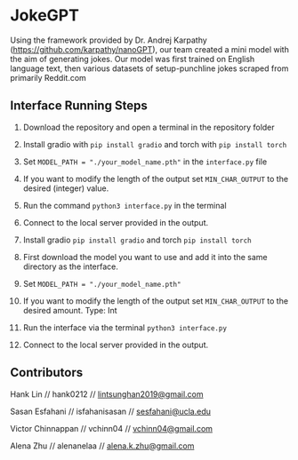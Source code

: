 # JokeGPT

Using the framework provided by Dr. Andrej Karpathy (https://github.com/karpathy/nanoGPT), our team created a mini model with the aim of generating jokes. Our model was first trained on English language text, then various datasets of setup-punchline jokes scraped from primarily Reddit.com

## Interface Running Steps

1. Download the repository and open a terminal in the repository folder
2. Install gradio with `pip install gradio` and torch with `pip install torch`
3. Set `MODEL_PATH = "./your_model_name.pth"` in the `interface.py` file
4. If you want to modify the length of the output set `MIN_CHAR_OUTPUT` to the desired (integer) value.
5. Run the command `python3 interface.py` in the terminal
6. Connect to the local server provided in the output.
1. Install gradio ```pip install gradio``` and torch ```pip install torch```
1. First download the model you want to use and add it into the same directory as the interface.

2. Set ```MODEL_PATH = "./your_model_name.pth"```

3. If you want to modify the length of the output set ```MIN_CHAR_OUTPUT``` to the desired amount. Type: Int

4. Run the interface via the terminal ```python3 interface.py```

5. Connect to the local server provided in the output. 

## Contributors

Hank Lin // hank0212 // lintsunghan2019@gmail.com

Sasan Esfahani // isfahanisasan // sesfahani@ucla.edu

Victor Chinnappan // vchinn04 // vchinn04@gmail.com

Alena Zhu // alenanelaa // alena.k.zhu@gmail.com